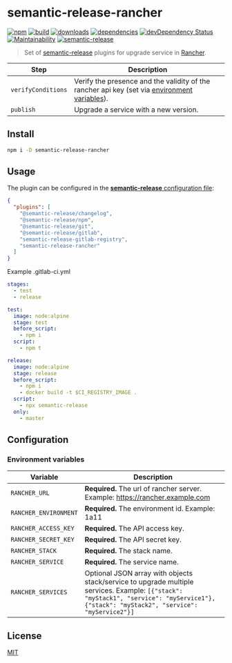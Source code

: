 # semantic-release-rancher

[![npm](https://img.shields.io/npm/v/semantic-release-rancher.svg)](https://www.npmjs.com/package/lgaticaq/semantic-release-rancher)
[![build](https://img.shields.io/travis/lgaticaq/semantic-release-rancher.svg)](https://travis-ci.org/lgaticaq/semantic-release-rancher)
[![downloads](https://img.shields.io/npm/dt/semantic-release-rancher.svg)](https://www.npmjs.com/package/semantic-release-rancher)
[![dependencies](https://img.shields.io/david/lgaticaq/semantic-release-rancher.svg)](https://david-dm.org/lgaticaq/semantic-release-rancher)
[![devDependency Status](https://img.shields.io/david/dev/lgaticaq/semantic-release-rancher.svg)](https://david-dm.org/lgaticaq/semantic-release-rancher#info=devDependencies)
[![Maintainability](https://api.codeclimate.com/v1/badges/18dc7fc52da810de5a8d/maintainability)](https://codeclimate.com/github/lgaticaq/semantic-release-rancher/maintainability)
[![semantic-release](https://img.shields.io/badge/%20%20%F0%9F%93%A6%F0%9F%9A%80-semantic--release-e10079.svg)](https://github.com/semantic-release/semantic-release)

> Set of [semantic-release](https://github.com/semantic-release/semantic-release) plugins for upgrade service in [Rancher](https://rancher.com/docs/rancher/v1.6/en/cattle/upgrading/).

| Step               | Description        |
|--------------------|--------------------|
| `verifyConditions` | Verify the presence and the validity of the rancher api key (set via [environment variables](#environment-variables)). |
| `publish`          | Upgrade a service with a new version. |

## Install

```bash
npm i -D semantic-release-rancher
```

## Usage

The plugin can be configured in the [**semantic-release** configuration file](https://github.com/semantic-release/semantic-release/blob/caribou/docs/usage/configuration.md#configuration):

```json
{
  "plugins": [
    "@semantic-release/changelog",
    "@semantic-release/npm",
    "@semantic-release/git",
    "@semantic-release/gitlab",
    "semantic-release-gitlab-registry",
    "semantic-release-rancher"
  ]
}
```

Example .gitlab-ci.yml

```yml
stages:
  - test
  - release

test:
  image: node:alpine
  stage: test
  before_script:
    - npm i
  script:
    - npm t

release:
  image: node:alpine
  stage: release
  before_script:
    - npm i
    - docker build -t $CI_REGISTRY_IMAGE .
  script:
    - npx semantic-release
  only:
    - master
```

## Configuration

### Environment variables

| Variable              | Description                                                                   |
| --------------------- | ----------------------------------------------------------------------------- |
| `RANCHER_URL`         | **Required.** The url of rancher server. Example: https://rancher.example.com |
| `RANCHER_ENVIRONMENT` | **Required.** The environment id. Example: 1a11                               |
| `RANCHER_ACCESS_KEY`  | **Required.** The API access key.                                             |
| `RANCHER_SECRET_KEY`  | **Required.** The API secret key.                                             |
| `RANCHER_STACK`       | **Required.** The stack name.                                                 |
| `RANCHER_SERVICE`     | **Required.** The service name.                                               |
| `RANCHER_SERVICES`    | Optional JSON array with objects stack/service to upgrade multiple services. Example: `[{"stack": "myStack1", "service": "myService1"},{"stack": "myStack2", "service": "myService2"}]` |

## License

[MIT](https://tldrlegal.com/license/mit-license)
